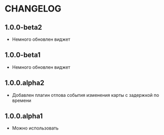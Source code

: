 CHANGELOG
==============

1.0.0-beta2
-----------------
 * Немного обновлен виджет

1.0.0-beta1
-----------------
 * Немного обновлен виджет

1.0.0.alpha2
-----------------
 * Добавлен плагин отлова события изменения карты с задержкой по времени

1.0.0.alpha1
-----------------
 * Можно использовать

